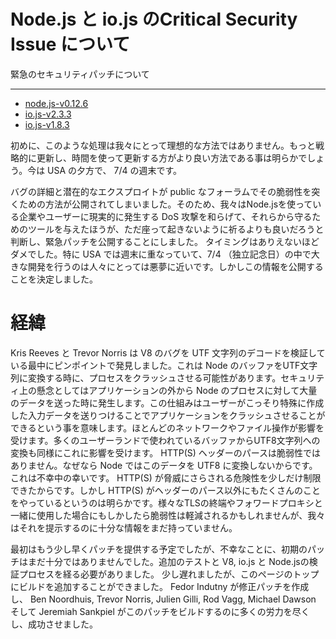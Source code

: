 <!--
Critical security releases for node.js and io.js
-->

# Node.js と io.js のCritical Security Issue について

緊急のセキュリティパッチについて

---

<!--
node.js-v0.12.6
io.js-v2.3.3
io.js-v1.8.3
-->

- [node.js-v0.12.6](http://nodejs.org/dist/v0.12.6/)
- [io.js-v2.3.3](https://iojs.org/dist/v2.3.3/)
- [io.js-v1.8.3](https://iojs.org/dist/v1.8.3://iojs.org/dist/v1.8.3/)

<!--
First, the obvious: the handling of this hasn’t been ideal, it would have been nice to take our time and do this more strategically. It’s evening in the USA and it’s the weekend of the 4th of July.
-->

初めに、このような処理は我々にとって理想的な方法ではありません。もっと戦略的に更新し、時間を使って更新する方がより良い方法である事は明らかでしょう。今は USA の夕方で、 7/4 の週末です。

<!--
We made the call to push forward because details about the bug and potential exploit has inadvertently made its way to a public forum so we’d rather given companies and users the tools to protect themselves and mitigate DoS if they happen to become a reality than sit on it and cross our fingers. The timing sucks, particularly for the USA where it’s hitting the weekend and the whole 4th of July thing makes this a nightmare for people managing large deployments but this is the call we made with the information available.
-->

バグの詳細と潜在的なエクスプロイトが public なフォーラムでその脆弱性を突くための方法が公開されてしまいました。そのため、我々はNode.jsを使っている企業やユーザーに現実的に発生する DoS 攻撃を和らげて、それらから守るためのツールを与えたほうが、ただ座って起きないように祈るよりも良いだろうと判断し、緊急パッチを公開することにしました。 タイミングはありえないほどダメでした。特に USA では週末に重なっていて、7/4 （独立記念日）の中で大きな開発を行うのは人々にとっては悪夢に近いです。しかしこの情報を公開することを決定しました。

<!--
A short history
-->

# 経緯

<!--
Kris Reeves and Trevor Norris pinpointed a bug in V8 in the way it decodes UTF strings. This impacts Node at the Buffer to UTF8 String conversion and can cause a process to crash. The security concern comes from the fact that a lot of data from outside of an application is delivered to Node via this mechanism which means that users can potentially deliver specially crafted input data that can cause an application to crash when it goes through this path. We know that most networking and filesystem operations are impacted as would be many user-land uses of Buffer to UTF8 String conversion. We know that HTTP(S) header parsing is not vulnerable because Node does not convert this data as UTF8. This is a small consolation because it restricts the way HTTP(S) can be exploited but there is more to HTTP(S) than header parsing obviously. We also have no information yet on how the various TLS terminators and forward-proxies in use may potentially mitigate against the form of data required for this exploit.
-->

Kris Reeves と Trevor Norris は V8 のバグを UTF 文字列のデコードを検証している最中にピンポイントで発見しました。これは Node のバッファをUTF文字列に変換する時に、プロセスをクラッシュさせる可能性があります。セキュリティ上の懸念としてはアプリケーションの外から Node のプロセスに対して大量のデータを送った時に発生します。この仕組みはユーザーがこっそり特殊に作成した入力データを送りつけることでアプリケーションをクラッシュさせることができるという事を意味します。ほとんどのネットワークやファイル操作が影響を受けます。多くのユーザーランドで使われているバッファからUTF8文字列への変換も同様にこれに影響を受けます。 HTTP(S) ヘッダーのパースは脆弱性ではありません。なぜなら Node ではこのデータを UTF8 に変換しないからです。これは不幸中の幸いです。 HTTP(S) が脅威にさらされる危険性を少しだけ制限できたからです。しかし HTTP(S) がヘッダーのパース以外にもたくさんのことをやっているというのは明らかです。様々なTLSの終端やフォワードプロキシと一緒に使用した場合にもしかしたら脆弱性は軽減されるかもしれませんが、我々はそれを提示するのに十分な情報をまだ持っていません。


<!--
The initial ETA was midday PDT. Unfortunately, the patch wasn’t quite ready and there was an extended test and verification process for V8, io.js and Node.js during the day. The builds also take some time on top of that, hence the delay. Fedor Indutny created the fix, Ben Noordhuis, Trevor Norris, Julien Gilli, Rod Vagg, Michael Dawson and Jeremiah Senkpiel all worked very hard to make this land successfully.
-->

最初はもう少し早くパッチを提供する予定でしたが、不幸なことに、初期のパッチはまだ十分ではありませんでした。追加のテストと V8, io.js と Node.jsの検証プロセスを経る必要がありました。 少し遅れましたが、このページのトップにビルドを追加することができました。 Fedor Indutny が修正パッチを作成し、 Ben Noordhuis, Trevor Norris, Julien Gilli, Rod Vagg, Michael Dawson そして Jeremiah Sankpiel がこのパッチをビルドするのに多くの労力を尽くし、成功させました。
